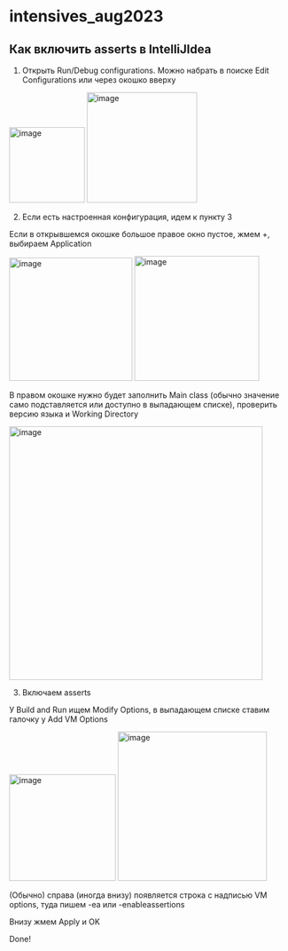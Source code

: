 # intensives_aug2023

## Как включить asserts в IntelliJIdea

1)  Открыть Run/Debug configurations. Можно набрать в поиске Edit Configurations или через окошко вверху

<img width="136" alt="image" src="https://github.com/LanaShhh/intensives_aug2023/assets/84940283/99e4adc1-58d0-4346-8ff9-eb2aca306e02">

<img width="199" alt="image" src="https://github.com/LanaShhh/intensives_aug2023/assets/84940283/fa3a135b-723b-49df-90bf-55e049938bb2">

2) Если есть настроенная конфигурация, идем к пункту 3

Если в открывшемся окошке большое правое окно пустое, жмем +, выбираем Application

<img width="222" alt="image" src="https://github.com/LanaShhh/intensives_aug2023/assets/84940283/fb3ccc6c-9ea0-476d-a074-b483c70463ed">

<img width="225" alt="image" src="https://github.com/LanaShhh/intensives_aug2023/assets/84940283/d0ad1c82-c075-4fcc-97b0-9650f46f9cf7">

В правом окошке нужно будет заполнить Main class (обычно значение само подставляется или доступно в выпадающем списке), проверить версию языка и Working Directory

<img width="457" alt="image" src="https://github.com/LanaShhh/intensives_aug2023/assets/84940283/92a69c6e-ffdd-4cf4-addd-0c6e39f3db94">


3) Включаем asserts

У Build and Run ищем Modify Options, в выпадающем списке ставим галочку у Add VM Options

<img width="192" alt="image" src="https://github.com/LanaShhh/intensives_aug2023/assets/84940283/34fcbd5b-ea3a-46c1-ae12-747a3158014c">

<img width="269" alt="image" src="https://github.com/LanaShhh/intensives_aug2023/assets/84940283/ddb25ff8-d079-4ca8-b377-5a57c360d345">

(Обычно) справа (иногда внизу) появляется строка с надписью VM options, туда пишем -ea или -enableassertions

Внизу жмем Apply и OK

Done!

